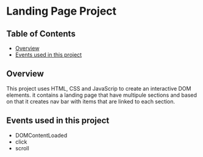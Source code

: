 # Landing Page Project

## Table of Contents

* [Overview](#Overview)
* [Events used in this project](#Events_used_in_this_project)


## Overview

This project uses HTML, CSS and JavaScrip to create an interactive DOM elements.
it contains a landing page that have multipule sections and based on that it creates nav bar with items that are linked to each section.

## Events used in this project

* DOMContentLoaded
* click
* scroll